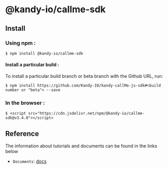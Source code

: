 # @kandy-io/callme-sdk

## Install

### Using npm :

`$ npm install @kandy-io/callme-sdk`

#### Install a particular build :

To install a particular build branch or beta branch with the Github URL, run:

`$ npm install https://github.com/Kandy-IO/kandy-callMe-js-sdk#<build number or "beta"> --save`

### In the browser :

`$ <script src="https://cdn.jsdelivr.net/npm/@kandy-io/callme-sdk@v3.4.0"></script>`

## Reference

The information about tutorials and documents can be found in the links below

* `Documents`: [docs](https://kandy-io.github.io/kandy-callMe-js-sdk/docs)



